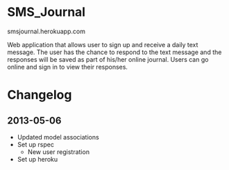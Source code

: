 SMS_Journal
===========

smsjournal.herokuapp.com

Web application that allows user to sign up and receive a daily text message. The user has the chance to respond to the text message and the responses will be saved as part of his/her online journal. Users can go online and sign in to view their responses.

Changelog 
===========

2013-05-06
---------

- Updated model associations
- Set up rspec
	- New user registration
- Set up heroku